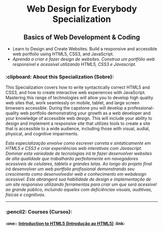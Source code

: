 
<h1 align="center">
    Web Design for Everybody Specialization
</h1>

<h2 align="center">
    Basics of Web Development & Coding
</h2>

<ul>
    <li>Learn to Design and Create Websites. Build a responsive and accessible web portfolio using HTML5, CSS3, and JavaScript.
    </li>
    <li><i>Aprenda a criar e fazer design de websites. Construa um portfólio web responsivel e acessível utilizando HTML5, CSS3 e Javascript.</i>
    </li>
</ul>

<h3>
  :clipboard: About this Specialization (Sobre):
</h3>

<p>
  This Specialization covers how to write syntactically correct HTML5 and CSS3, and how to create interactive web experiences with JavaScript. Mastering this range of technologies will allow you to develop high quality web sites that, work seamlessly on mobile, tablet, and large screen browsers accessible. During the capstone you will develop a professional-quality web portfolio demonstrating your growth as a web developer and your knowledge of accessible web design. This will include your ability to design and implement a responsive site that utilizes tools to create a site that is accessible to a wide audience, including those with visual, audial, physical, and cognitive impairments.
</p>

<p>
  <i>Esta especialização envolve como escrever correta e sintaticamente em HTML5 e CSS3 e criar experiências web interativas com Javascript. Dominar esta variedade de tecnologias irá te fazer desenvolver websites de alta qualidade que trabalharão perfeitamente em navegadores acessíveis de celulares, tablets e grandes telas. Ao longo do projeto final irá desenvolver um web portfolio profissional demonstrando seu crescimento como desenvolvedor web e conhecimento em webdesign acessível. Este abrangerá sua habilidade de design e implementação de um site responsivo utilizando ferramentas para criar um que será acessível ao grande público, incluindo aqueles com deficiências visuais, auditivas, físicas e cognitivas.</i>
</p>    

<hr/>

<h3>:pencil2: Courses (Cursos):

<h4>
  :one:: <a href="https://www.coursera.org/learn/html" title="Coursera - Introduction to HTML5" target="_blank">Introduction to HTML5 (Introdução ao HTML5)</a> :link:
</h4>

